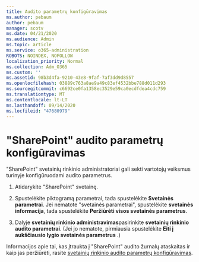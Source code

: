 ```yaml
---
title: Audito parametrų konfigūravimas
ms.author: pebaum
author: pebaum
manager: scotv
ms.date: 04/21/2020
ms.audience: Admin
ms.topic: article
ms.service: o365-administration
ROBOTS: NOINDEX, NOFOLLOW
localization_priority: Normal
ms.collection: Adm_O365
ms.custom: ''
ms.assetid: 98b3d4fa-9210-43e8-9faf-7af3dd9d8557
ms.openlocfilehash: 03889c763a8ae9a49c83ef4532bbe788d011d293
ms.sourcegitcommit: c6692ce0fa1358ec3529e59ca0ecdfdea4cdc759
ms.translationtype: MT
ms.contentlocale: lt-LT
ms.lasthandoff: 09/14/2020
ms.locfileid: "47680979"
---
```

# <a name="configure-sharepoint-audit-settings"></a>"SharePoint" audito parametrų konfigūravimas

"SharePoint" svetainių rinkinio administratoriai gali sekti vartotojų veiksmus turinyje konfigūruodami audito parametrus.
  
1. Atidarykite "SharePoint" svetainę.
    
2. Spustelėkite piktogramą parametrai, tada spustelėkite **Svetainės parametrai**. Jei nematote "svetainės parametrai", spustelėkite **svetainės informacija**, tada spustelėkite **Peržiūrėti visos svetainės parametrus**.
    
3. Dalyje **svetainių rinkinio administravimas**pasirinkite **svetainių rinkinio audito parametrai**. (Jei jo nematote, pirmiausia spustelėkite **Eiti į aukščiausio lygio svetainės parametrus** .) 
    
Informacijos apie tai, kas įtraukta į "SharePoint" audito žurnalų ataskaitas ir kaip jas peržiūrėti, rasite [svetainių rinkinio audito parametrų konfigūravimas](https://go.microsoft.com/fwlink/?linkid=404050).
  

